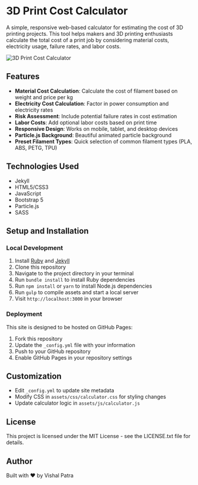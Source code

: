 # 3D Print Cost Calculator

A simple, responsive web-based calculator for estimating the cost of 3D printing projects. This tool helps makers and 3D printing enthusiasts calculate the total cost of a print job by considering material costs, electricity usage, failure rates, and labor costs.

![3D Print Cost Calculator](./particle.jpg)

## Features

- **Material Cost Calculation**: Calculate the cost of filament based on weight and price per kg
- **Electricity Cost Calculation**: Factor in power consumption and electricity rates
- **Risk Assessment**: Include potential failure rates in cost estimation
- **Labor Costs**: Add optional labor costs based on print time
- **Responsive Design**: Works on mobile, tablet, and desktop devices
- **Particle.js Background**: Beautiful animated particle background
- **Preset Filament Types**: Quick selection of common filament types (PLA, ABS, PETG, TPU)

## Technologies Used

- Jekyll
- HTML5/CSS3
- JavaScript
- Bootstrap 5
- Particle.js
- SASS

## Setup and Installation

### Local Development

1. Install [Ruby](https://www.ruby-lang.org/en/downloads/) and [Jekyll](https://jekyllrb.com/docs/installation/)
2. Clone this repository
3. Navigate to the project directory in your terminal
4. Run `bundle install` to install Ruby dependencies
5. Run `npm install` or `yarn` to install Node.js dependencies
6. Run `gulp` to compile assets and start a local server
7. Visit `http://localhost:3000` in your browser

### Deployment

This site is designed to be hosted on GitHub Pages:

1. Fork this repository
2. Update the `_config.yml` file with your information
3. Push to your GitHub repository
4. Enable GitHub Pages in your repository settings

## Customization

- Edit `_config.yml` to update site metadata
- Modify CSS in `assets/css/calculator.css` for styling changes
- Update calculator logic in `assets/js/calculator.js`

## License

This project is licensed under the MIT License - see the LICENSE.txt file for details.

## Author

Built with ❤️ by Vishal Patra
